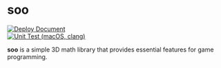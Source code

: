 # soo

[![Deploy Document](https://github.com/notchcamo/soo/actions/workflows/deploy_doxygen.yml/badge.svg)](https://github.com/notchcamo/soo/actions/workflows/deploy_doxygen.yml)  
[![Unit Test (macOS, clang)](https://github.com/notchcamo/soo/actions/workflows/unit_test_macos.yml/badge.svg)](https://github.com/notchcamo/soo/actions/workflows/unit_test_macos.yml)  

**soo** is a simple 3D math library that provides essential features for game programming.  
